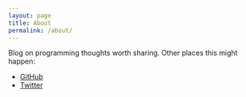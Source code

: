 ```yaml
---
layout: page
title: About
permalink: /about/
---
```


Blog on programming thoughts worth sharing. Other places this might happen:
* [GitHub](https://github.com/christiaanjl)
* [Twitter](https://twitter.com/christiaanjl)
